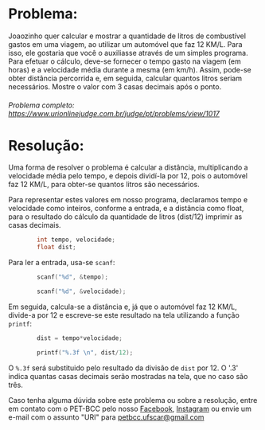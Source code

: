 # Problema:

Joaozinho quer calcular e mostrar a quantidade de litros de combustível gastos em uma viagem, ao utilizar um automóvel que faz 12 KM/L. Para isso, ele gostaria que você o auxiliasse através de um simples programa. Para efetuar o cálculo, deve-se fornecer o tempo gasto na viagem (em horas) e a velocidade média durante a mesma (em km/h). Assim, pode-se obter distância percorrida e, em seguida, calcular quantos litros seriam necessários. Mostre o valor com 3 casas decimais após o ponto.

###### Problema completo: https://www.urionlinejudge.com.br/judge/pt/problems/view/1017

# Resolução:

Uma forma de resolver o problema é calcular a distância, multiplicando a velocidade média pelo tempo, e depois dividí-la por 12, pois o automóvel faz 12 KM/L, para obter-se quantos litros são necessários.

Para representar estes valores em nosso programa, declaramos tempo e velocidade como inteiros, conforme a entrada, e a distância como float, para o resultado do cálculo da quantidade de litros (dist/12) imprimir as casas decimais. 

```c
        int tempo, velocidade;
        float dist;
```

Para ler a entrada, usa-se `scanf`:

```c
        scanf("%d", &tempo);

        scanf("%d", &velocidade);
```

Em seguida, calcula-se a distância e, já que o automóvel faz 12 KM/L, divide-a por 12 e escreve-se este resultado na tela utilizando a função `printf`:

```c
		dist = tempo*velocidade;

        printf("%.3f \n", dist/12);
```

O `%.3f` será substituido pelo resultado da divisão de `dist` por 12. O '.3' indica quantas casas decimais serão mostradas na tela, que no caso são três.


Caso tenha alguma dúvida sobre este problema ou sobre a resolução, entre em contato com o PET-BCC pelo nosso
[Facebook](https://www.facebook.com/petbcc/),
[Instagram](https://www.instagram.com/petbcc.ufscar/)
ou envie um e-mail com o assunto "URI" para petbcc.ufscar@gmail.com

